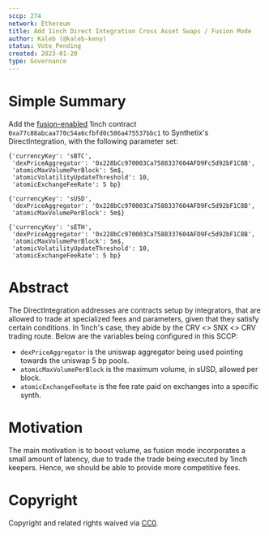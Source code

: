 ```yaml
---
sccp: 274
network: Ethereum
title: Add 1inch Direct Integration Cross Asset Swaps / Fusion Mode
author: Kaleb (@kaleb-keny)
status: Vote_Pending
created: 2023-01-20
type: Governance
---
```


# Simple Summary

Add the [fusion-enabled](https://1inch.io/fusion/) 1inch contract `0xa77c88abcaa770c54a6cfbfd0c586a475537bbc1` to Synthetix's DirectIntegration, with the following parameter set:

```
{'currencyKey': 'sBTC',
 'dexPriceAggregator': '0x228bCc970003Ca7588337604AFD9Fc5d92bF1C8B',
 'atomicMaxVolumePerBlock': 5m$,
 'atomicVolatilityUpdateThreshold': 10,
 'atomicExchangeFeeRate': 5 bp}

{'currencyKey': 'sUSD',
 'dexPriceAggregator': '0x228bCc970003Ca7588337604AFD9Fc5d92bF1C8B',
 'atomicMaxVolumePerBlock': 5m$}

{'currencyKey': 'sETH',
 'dexPriceAggregator': '0x228bCc970003Ca7588337604AFD9Fc5d92bF1C8B',
 'atomicMaxVolumePerBlock': 5m$,
 'atomicVolatilityUpdateThreshold': 10,
 'atomicExchangeFeeRate': 5 bp}
```

# Abstract

The DirectIntegration addresses are contracts setup by integrators, that are allowed to trade at specialized fees and parameters, given that they satisfy certain conditions. In 1inch's case, they abide by the CRV <> SNX <> CRV trading route. Below are the variables being configured in this SCCP:

- `dexPriceAggregator` is the uniswap aggregator being used pointing towards the uniswap 5 bp pools.
- `atomicMaxVolumePerBlock` is the maximum volume, in sUSD, allowed per block.
- `atomicExchangeFeeRate` is the fee rate paid on exchanges into a specific synth.


# Motivation

The main motivation is to boost volume, as fusion mode incorporates a small amount of latency, due to trade the trade being executed by 1inch keepers. Hence, we should be able to provide more competitive fees.

# Copyright

Copyright and related rights waived via [CC0](https://creativecommons.org/publicdomain/zero/1.0/).
